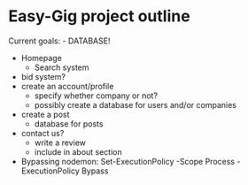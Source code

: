 # Easy-Gig project outline

Current goals:
    - DATABASE!

- Homepage
    - Search system
- bid system?
- create an account/profile
    - specify whether company or not?
    - possibly create a database for users and/or companies
- create a post
    - database for posts
- contact us?
    - write a review
    - include in about section
- Bypassing nodemon: Set-ExecutionPolicy -Scope Process -ExecutionPolicy Bypass
